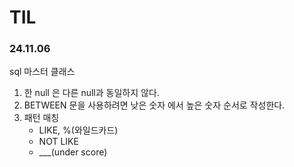# TIL

### 24.11.06

sql 마스터 클래스

1. 한 null 은 다른 null과 동일하지 않다.
2. BETWEEN 문을 사용하려면 낮은 숫자 에서 높은 숫자 순서로 작성한다.
3. 패턴 매칭
   - LIKE, %(와일드카드)
   - NOT LIKE
   - \_\_\_(under score)
